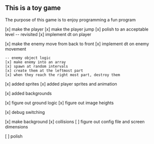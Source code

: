 ## This is a toy game

The purpose of this game is to enjoy programming a fun program

[x] make the player
[x] make the player jump
[x] polish to an acceptable level -- revisited
[x] implement dt on player

[x] make the enemy move from back to front
[x] implement dt on enemy movement

    -- enemy object logic
    [x] make enemy into an array
    [x] spawn at random intervals
    [x] create them at the leftmost part
    [x] when they reach the right most part, destroy them

[x] added sprites
[x] added player sprites and animation

[x] added backgrounds

[x] figure out ground logic
[x] figure out image heights

[x] debug switching

[x] make background
[x] collisions
[ ] figure out config file and screen dimensions

[ ] polish

